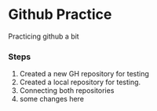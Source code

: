 # Github Practice

Practicing github a bit

### Steps

1. Created a new GH repository for testing
2. Created a local repository for testing.
3. Connecting both repositories
4. some changes here
